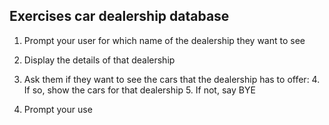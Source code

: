 ## Exercises car dealership database

1. Prompt your user for which name of the dealership they want to see
2. Display the details of that dealership
3. Ask them if they want to see the cars that the dealership has to offer:
   4. If so, show the cars for that dealership
   5. If not, say BYE

1. Prompt your use